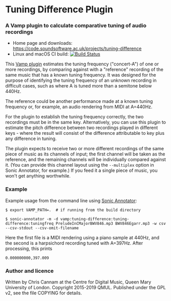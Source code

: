 
Tuning Difference Plugin
========================

### A Vamp plugin to calculate comparative tuning of audio recordings

 * Home page and downloads: https://code.soundsoftware.ac.uk/projects/tuning-difference
 * Linux and macOS CI build: [![Build Status](https://travis-ci.org/cannam/tuning-difference.svg?branch=master)](https://travis-ci.org/cannam/tuning-difference)

This [Vamp plugin](http://vamp-plugins.org/) estimates the tuning
frequency ("concert-A") of one or more recordings, by comparing
against with a "reference" recording of the same music that has a
known tuning frequency. It was designed for the purpose of identifying
the tuning frequency of an unknown recording in difficult cases, such
as where A is tuned more than a semitone below 440Hz.

The reference could be another performance made at a known tuning
frequency or, for example, an audio rendering from MIDI at A=440Hz.

For the plugin to establish the tuning frequency correctly, the two
recordings must be in the same key. Alternatively, you can use this
plugin to estimate the pitch difference between two recordings played
in different keys - where the result will consist of the difference
attributable to key plus any difference in tuning.

The plugin expects to receive two or more different recordings of the
same piece of music as its channels of input; the first channel will
be taken as the reference, and the remaining channels will be
individually compared against it. (You can provide this channel layout
using the `--multiplex` option in Sonic Annotator, for example.)  If
you feed it a single piece of music, you won't get anything
worthwhile.

### Example

Example usage from the command line using [Sonic
Annotator](https://vamp-plugins.org/sonic-annotator/):

```
$ export VAMP_PATH=.  # if running from the build directory

$ sonic-annotator -m -d vamp:tuning-difference:tuning-difference:tuningfreq PreludeInCMajorBWV846.mp3 BWV846Egarr.mp3 -w csv --csv-stdout --csv-omit-filename
```

Here the first file is a MIDI rendering using a piano sample at 440Hz,
and the second is a harpsichord recording tuned with A=397Hz. After
processing, this prints

```
0.000000000,397.009
```

### Author and licence

Written by Chris Cannam at the Centre for Digital Music, Queen Mary
University of London. Copyright 2015-2019 QMUL. Published under the
GPL v2, see the file COPYING for details.

